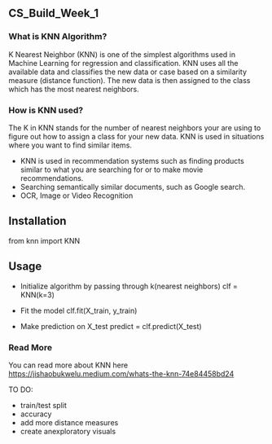 ## CS_Build_Week_1

### What is KNN Algorithm?
K Nearest Neighbor (KNN) is one of the simplest algorithms used in Machine Learning for regression and classification.
KNN uses all the available data and classifies the new data or case based on a similarity measure (distance function).
The new data is then assigned to the class which has the most nearest neighbors.

### How is KNN used?
The K in KNN stands for the number of nearest neighbors your are using to figure out how to assign a class for your new data.
KNN is used in situations where you want to find similar items. 
- KNN is used in recommendation systems such as finding products similar to what you are searching for or to make movie recommendations.
- Searching semantically similar documents, such as Google search.
- OCR, Image or Video Recognition

## Installation
from knn import KNN

## Usage
* Initialize algorithm by passing through k(nearest neighbors)
   clf = KNN(k=3)
  
 
 * Fit the model
    clf.fit(X_train, y_train)
    
  * Make prediction on X_test
     predict = clf.predict(X_test)

### Read More
You can read more about KNN here https://jishaobukwelu.medium.com/whats-the-knn-74e84458bd24

TO DO:
- train/test split
- accuracy
- add more distance measures
- create anexploratory visuals 



